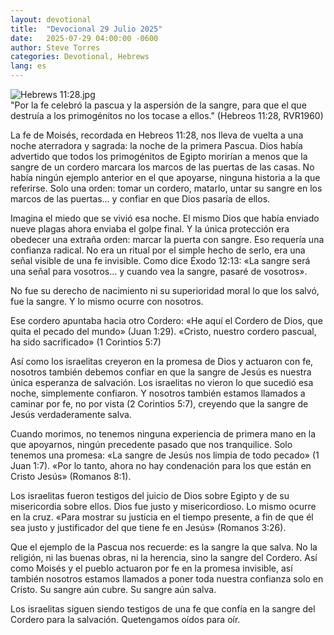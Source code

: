 ```yaml
---
layout: devotional
title:  "Devocional 29 Julio 2025"
date:   2025-07-29 04:00:00 -0600
author: Steve Torres
categories: Devotional, Hebrews
lang: es
---
```

<img src="https://sitemedia.esteeb.com/file/esteebcomsitemedia/devotional_images/Hebrews/ES-Heb-11_28.jpg?raw=true" alt="Hebrews 11:28.jpg" style="max-width: 100%; height: auto;">

<div class="scripture">
  "Por la fe celebró la pascua y la aspersión de la sangre, para que el que destruía a los primogénitos no los tocase a ellos." (Hebreos 11:28, RVR1960)
</div>

La fe de Moisés, recordada en Hebreos 11:28, nos lleva de vuelta a una noche aterradora y sagrada: la noche de la primera Pascua. Dios había advertido que todos los primogénitos de Egipto morirían a menos que la sangre de un cordero marcara los marcos de las puertas de las casas. No había ningún ejemplo anterior en el que apoyarse, ninguna historia a la que referirse. Solo una orden: tomar un cordero, matarlo, untar su sangre en los marcos de las puertas... y confiar en que Dios pasaría de ellos.

Imagina el miedo que se vivió esa noche. El mismo Dios que había enviado nueve plagas ahora enviaba el golpe final. Y la única protección era obedecer una extraña orden: marcar la puerta con sangre. Eso requería una confianza radical. No era un ritual por el simple hecho de serlo, era una señal visible de una fe invisible. Como dice Éxodo 12:13: «La sangre será una señal para vosotros... y cuando vea la sangre, pasaré de vosotros».

No fue su derecho de nacimiento ni su superioridad moral lo que los salvó, fue la sangre. Y lo mismo ocurre con nosotros.

Ese cordero apuntaba hacia otro Cordero: «He aquí el Cordero de Dios, que quita el pecado del mundo» (Juan 1:29). «Cristo, nuestro cordero pascual, ha sido sacrificado» (1 Corintios 5:7)

Así como los israelitas creyeron en la promesa de Dios y actuaron con fe, nosotros también debemos confiar en que la sangre de Jesús es nuestra única esperanza de salvación. Los israelitas no vieron lo que sucedió esa noche, simplemente confiaron. Y nosotros también estamos llamados a caminar por fe, no por vista (2 Corintios 5:7), creyendo que la sangre de Jesús verdaderamente salva.

Cuando morimos, no tenemos ninguna experiencia de primera mano en la que apoyarnos, ningún precedente pasado que nos tranquilice. Solo tenemos una promesa: «La sangre de Jesús nos limpia de todo pecado» (1 Juan 1:7). «Por lo tanto, ahora no hay condenación para los que están en Cristo Jesús» (Romanos 8:1).

Los israelitas fueron testigos del juicio de Dios sobre Egipto y de su misericordia sobre ellos. Dios fue justo y misericordioso. Lo mismo ocurre en la cruz. «Para mostrar su justicia en el tiempo presente, a fin de que él sea justo y justificador del que tiene fe en Jesús» (Romanos 3:26).

Que el ejemplo de la Pascua nos recuerde: es la sangre la que salva. No la religión, ni las buenas obras, ni la herencia, sino la sangre del Cordero. Así como Moisés y el pueblo actuaron por fe en la promesa invisible, así también nosotros estamos llamados a poner toda nuestra confianza solo en Cristo. Su sangre aún cubre. Su sangre aún salva. 

Los israelitas siguen siendo testigos de una fe que confía en la sangre del Cordero para la salvación. Quetengamos oídos para oír.